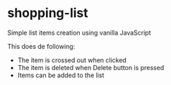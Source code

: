 # shopping-list
Simple list items creation using vanilla JavaScript 

This does de following:

- The item is crossed out when clicked
- The item is deleted when Delete button is pressed
- Items can be added to the list
